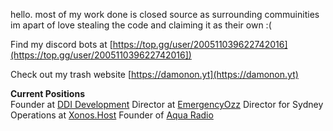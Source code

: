 hello. most of my work done is closed source as surrounding commuinities im apart of love stealing the code and claiming it as their own :(

Find my discord bots at [https://top.gg/user/200511039622742016](https://top.gg/user/200511039622742016])

Check out my trash website [https://damonon.yt](https://damonon.yt)

**Current Positions**  
Founder at [DDI Development](https://ddidevelopment.com)
Director at [EmergencyOzz](https://discord.gg/EmergencyOzz)
Director for Sydney Operations at [Xonos.Host](https://xonos.host)
Founder of [Aqua Radio](https://itsaqua.net)
